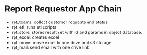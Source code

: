 # Report Requestor App Chain
  - rpt_teams: collect customer requests and status
  - rpt_etl: runs etl scripts 
  - rpt_store: stores result set with id and params in object database.
  - rpt_excel: creates excel
  - rpt_move: move excel to one drive and s3 storage
  - rpt_mail: send email with one drive link

 
